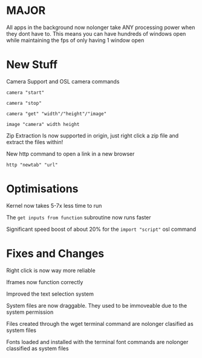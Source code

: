 # MAJOR

All apps in the background now nolonger take ANY processing power when they dont have to. This means you can have hundreds of windows open while maintaining the fps of only having 1 window open

# New Stuff

Camera Support and OSL camera commands
```
camera "start"

camera "stop"

camera "get" "width"/"height"/"image"

image "camera" width height
```

Zip Extraction Is now supported in origin, just right click a zip file and extract the files within!

New http command to open a link in a new browser
```
http "newtab" "url"
```

# Optimisations

Kernel now takes 5-7x less time to run

The `get inputs from function` subroutine now runs faster

Significant speed boost of about 20% for the `import "script"` osl command


# Fixes and Changes

Right click is now way more reliable

Iframes now function correctly

Improved the text selection system

System files are now draggable. They used to be immoveable due to the system permission

Files created through the wget terminal command are nolonger clasified as system files

Fonts loaded and installed with the terminal font commands are nolonger classified as system files

